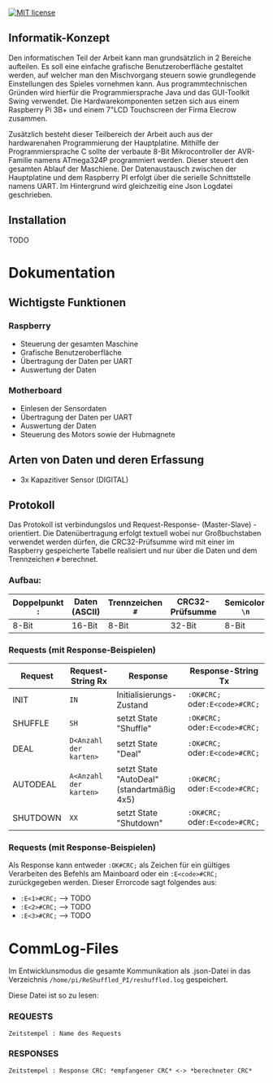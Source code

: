 [![MIT license](https://img.shields.io/github/languages/code-size/volalm15/ReShuffled?branch=RSainf)](http://opensource.org/licenses/MIT)

## Informatik-Konzept
Den informatischen Teil der Arbeit kann man grundsätzlich in 2 Bereiche aufteilen. Es soll
eine einfache grafische Benutzeroberfläche gestaltet werden, auf welcher man den Mischvorgang
steuern sowie grundlegende Einstellungen des Spieles vornehmen kann. Aus programmtechnischen
Gründen wird hierfür die Programmiersprache Java und das GUI-Toolkit Swing verwendet.
Die Hardwarekomponenten setzen sich aus einem Raspberry Pi 3B+ und einem 7"LCD Touchscreen
der Firma Elecrow zusammen.

Zusätzlich besteht dieser Teilbereich der Arbeit auch aus der hardwarenahen Programmierung der
Hauptplatine. Mithilfe der Programmiersprache C sollte der verbaute 8-Bit Mikrocontroller der
AVR-Familie namens ATmega324P programmiert werden. Dieser steuert den gesamten Ablauf
der Maschiene.
Der Datenaustausch zwischen der Hauptplatine und dem Raspberry PI erfolgt über die serielle
Schnittstelle namens UART. Im Hintergrund wird gleichzeitig eine Json Logdatei geschrieben.
## Installation
TODO

# Dokumentation
## Wichtigste Funktionen
### Raspberry

 - Steuerung der gesamten Maschine
 - Grafische Benutzeroberfläche
 - Übertragung der Daten per UART  
 - Auswertung der Daten

### Motherboard
 * Einlesen der Sensordaten  
 * Übertragung der Daten per UART  
 * Auswertung der Daten
 * Steuerung des Motors sowie der Hubmagnete
## Arten von Daten und deren Erfassung
  
 * 3x Kapazitiver Sensor (DIGITAL)

## Protokoll
Das Protokoll ist verbindungslos und Request-Response- (Master-Slave) -orientiert. Die Datenübertragung erfolgt textuell wobei nur Großbuchstaben verwendet werden dürfen, die CRC32-Prüfsumme wird mit einer im Raspberry gespeicherte Tabelle realisiert und nur über die Daten und dem Trennzeichen `#` berechnet. 

### Aufbau:
| Doppelpunkt `:` | Daten (ASCII)| Trennzeichen `#` | CRC32-Prüfsumme | Semicolon `\n` |
| --------------- | ------------------------------------------------ | ----------- | --------------- | ------------- |
| 8-Bit | 16-Bit | 8-Bit | 32-Bit | 8-Bit


### Requests (mit Response-Beispielen)
| Request | Request-String Rx | Response | Response-String Tx |
| ------- | ------------- | -------- | ------------------ |
| INIT | `IN` | Initialisierungs-Zustand | `:OK#CRC;` oder`:E<code>#CRC;` |
| SHUFFLE | `SH` | setzt State "Shuffle" | `:OK#CRC;` oder`:E<code>#CRC;` |
| DEAL | `D<Anzahl der karten>` | setzt State "Deal" | `:OK#CRC;` oder`:E<code>#CRC;` 
| AUTODEAL | `A<Anzahl der karten>` | setzt State "AutoDeal" (standartmäßig 4x5) | `:OK#CRC;` oder`:E<code>#CRC;` |
| SHUTDOWN | `XX` | setzt State "Shutdown" | `:OK#CRC;` oder`:E<code>#CRC;` |
  

### Requests (mit Response-Beispielen)
Als Response kann entweder `:OK#CRC;` als Zeichen für ein gültiges Verarbeiten des Befehls am Mainboard oder ein `:E<code>#CRC;` zurückgegeben werden.  Dieser Errorcode sagt folgendes aus:


 - `:E<1>#CRC;` -->  TODO
 - `:E<2>#CRC;` -->  TODO
 - `:E<3>#CRC;` -->  TODO

# CommLog-Files
  Im Entwicklunsmodus die gesamte Kommunikation als .json-Datei in das Verzeichnis `/home/pi/ReShuffled_PI/reshuffled.log` gespeichert.
  
  Diese Datei ist so zu lesen:  
### REQUESTS
`Zeitstempel : Name des Requests`
### RESPONSES
`Zeitstempel : Response CRC: *empfangener CRC* <-> *berechneter CRC*`



